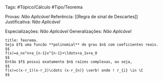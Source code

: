 Tags: #Tópico/Cálculo #Tipo/Teorema

Provas: _Não Aplicável_
Referência: [[Regra de sinal de Descartes]]
Justificativa: _Não Aplicável_

Especializações: _Não Aplicável_
Generalizações: _Não Aplicável_

```ad-info
title: Teorema.
Seja $f$ uma funcão **polinomial** de grau $n$ com coeficientes reais.
$$
f(x)=a_nx^n+a_{n-1}x^{n-1}+\ldots+a_1x+a_0
$$
Então $f$ possui exatamente $n$ raízes complexas, ou seja,
$$
f(x)=c(x-r_1)(x-r_2)\cdots (x-r_{n)} \verb! onde ! r_{i} \in \C
$$

```
